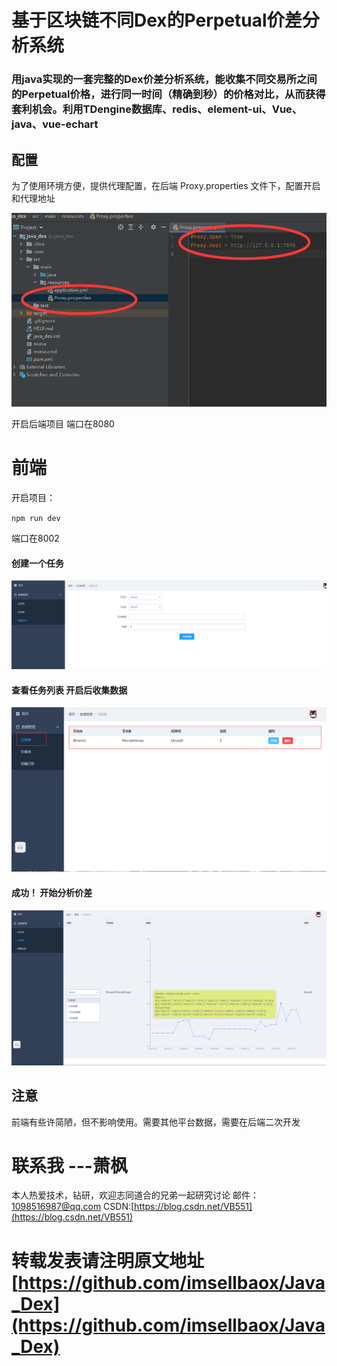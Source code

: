 # 基于区块链不同Dex的Perpetual价差分析系统

### 用java实现的一套完整的Dex价差分析系统，能收集不同交易所之间的Perpetual价格，进行同一时间（精确到秒）的价格对比，从而获得套利机会。利用TDengine数据库、redis、element-ui、Vue、java、vue-echart



## 配置

为了使用环境方便，提供代理配置，在后端 Proxy.properties 文件下，配置开启和代理地址

![代理](代理配置.jpg)

开启后端项目 端口在8080



# 前端

开启项目：

`npm run dev `

端口在8002

#### 创建一个任务

![创建任务](创建任务.png)

#### 查看任务列表 开启后收集数据

![任务表](任务表.png)



#### 成功！ 开始分析价差

![价差](价差图表.png)



## 注意
前端有些许简陋，但不影响使用。需要其他平台数据，需要在后端二次开发

# 联系我                ---萧枫
本人热爱技术，钻研，欢迎志同道合的兄弟一起研究讨论
邮件：1098516987@qq.com      CSDN:[https://blog.csdn.net/VB551](https://blog.csdn.net/VB551)

# 转载发表请注明原文地址  [https://github.com/imsellbaox/Java_Dex](https://github.com/imsellbaox/Java_Dex)
